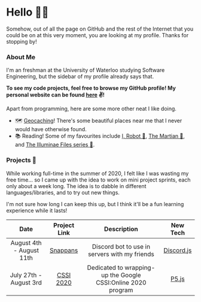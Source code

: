# Hello 🙋🏻

Somehow, out of all the page on GitHub and the rest of the Internet that you could be on at this very moment, you are looking at my profile. Thanks for stopping by!

### About Me
I'm an freshman at the University of Waterloo studying Software Engineering, but the sidebar of my profile already says that. 

**To see my code projects, feel free to browse my GitHub profile! My personal website can be found [here](https://hannahguo.github.io/) ✌️!**

Apart from programming, here are some more other neat I like doing.

* 🗺️ [Geocaching](https://www.geocaching.com/play)! There's some beautiful places near me that I never would have otherwise found.
* 📚 Reading! Some of my favourites include [I, Robot 🤖](https://www.goodreads.com/book/show/41804.I_Robot), [The Martian 🥔](https://www.goodreads.com/book/show/18007564-the-martian), and [The Illuminae Files series 📄](https://www.goodreads.com/series/116078-the-illuminae-files). 

### Projects 📌
While working full-time in the summer of 2020, I felt like I was wasting my free time... so I came up with the idea to work on mini project sprints, each only about a week long. The idea is to dabble in different languages/libraries, and to try out new things. 

I'm not sure how long I can keep this up, but I think it'll be a fun learning experience while it lasts!


| Date        | Project Link        | Description  | New Tech |
| :-------------: |:-------------:|:-----: | :-----:|
| August 4th - August 11th       | [Snappans](https://github.com/HannahGuo/Snappans)      | Discord bot to use in servers with my friends  | [Discord.js](https://discord.js.org/) |
| July 27th - August 3rd | [CSSI 2020](https://glitch.com/@HannahGuo51733/cssi-2020)      | Dedicated to wrapping-up the Google CSSI:Online 2020 program | [P5.js](http://p5js.org/) | 
